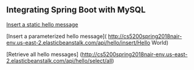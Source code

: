 ## Integrating Spring Boot with MySQL

[Insert a static hello message](http://cs5200spring2018nair-env.us-east-2.elasticbeanstalk.com/api/hello/insert)

[Insert a parameterized hello message]( http://cs5200spring2018nair-env.us-east-2.elasticbeanstalk.com/api/hello/insert/Hello World)

[Retrieve all hello messages] (http://cs5200spring2018nair-env.us-east-2.elasticbeanstalk.com/api/hello/select/all)